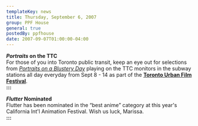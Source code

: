 ```yaml
---
templateKey: news
title: Thursday, September 6, 2007
group: PPF House
general: true
postedBy: ppfhouse
date: 2007-09-07T01:00:00-04:00
---
```

***Portraits* on the TTC**  
For those of you into Toronto public transit, keep an eye out for selections from *[Portraits on a Blustery Day](http://www.ppfhouse.com/animation.php)* playing on the TTC monitors in the subway stations all day everyday from Sept 8 - 14 as part of the **[Toronto Urban Film Festival](http://www.torontourbanfilmfestival.com/)**.  
**:::**  
  
***Flutter* Nominated**  
Flutter has been nominated in the “best anime” category at this year's California Int'l Animation Festival. Wish us luck, Marissa.  
**:::**